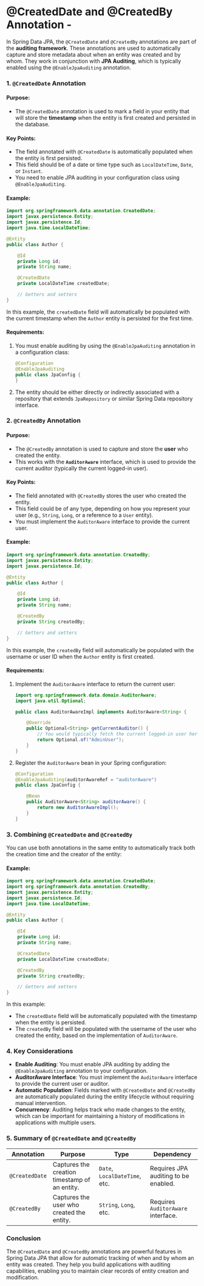 # @CreatedDate and @CreatedBy Annotation -

In Spring Data JPA, the `@CreatedDate` and `@CreatedBy` annotations are part of the **auditing framework**. These annotations are used to automatically capture and store metadata about when an entity was created and by whom. They work in conjunction with **JPA Auditing**, which is typically enabled using the `@EnableJpaAuditing` annotation.

### 1. **`@CreatedDate` Annotation**

#### Purpose:

- The `@CreatedDate` annotation is used to mark a field in your entity that will store the **timestamp** when the entity is first created and persisted in the database.

#### Key Points:

- The field annotated with `@CreatedDate` is automatically populated when the entity is first persisted.
- This field should be of a date or time type such as `LocalDateTime`, `Date`, or `Instant`.
- You need to enable JPA auditing in your configuration class using `@EnableJpaAuditing`.

#### Example:

```java
import org.springframework.data.annotation.CreatedDate;
import javax.persistence.Entity;
import javax.persistence.Id;
import java.time.LocalDateTime;

@Entity
public class Author {

    @Id
    private Long id;
    private String name;

    @CreatedDate
    private LocalDateTime createdDate;

    // Getters and setters
}
```

In this example, the `createdDate` field will automatically be populated with the current timestamp when the `Author` entity is persisted for the first time.

#### Requirements:

1. You must enable auditing by using the `@EnableJpaAuditing` annotation in a configuration class:
   
   ```java
   @Configuration
   @EnableJpaAuditing
   public class JpaConfig {
   }
   ```
2. The entity should be either directly or indirectly associated with a repository that extends `JpaRepository` or similar Spring Data repository interface.

### 2. **`@CreatedBy` Annotation**

#### Purpose:

- The `@CreatedBy` annotation is used to capture and store the **user** who created the entity.
- This works with the **`AuditorAware`** interface, which is used to provide the current auditor (typically the current logged-in user).

#### Key Points:

- The field annotated with `@CreatedBy` stores the user who created the entity.
- This field could be of any type, depending on how you represent your user (e.g., `String`, `Long`, or a reference to a `User` entity).
- You must implement the `AuditorAware` interface to provide the current user.

#### Example:

```java
import org.springframework.data.annotation.CreatedBy;
import javax.persistence.Entity;
import javax.persistence.Id;

@Entity
public class Author {

    @Id
    private Long id;
    private String name;

    @CreatedBy
    private String createdBy;

    // Getters and setters
}
```

In this example, the `createdBy` field will automatically be populated with the username or user ID when the `Author` entity is first created.

#### Requirements:

1. Implement the `AuditorAware` interface to return the current user:
   
   ```java
   import org.springframework.data.domain.AuditorAware;
   import java.util.Optional;
   
   public class AuditorAwareImpl implements AuditorAware<String> {
   
       @Override
       public Optional<String> getCurrentAuditor() {
           // You would typically fetch the current logged-in user here
           return Optional.of("AdminUser");
       }
   }
   ```

2. Register the `AuditorAware` bean in your Spring configuration:
   
   ```java
   @Configuration
   @EnableJpaAuditing(auditorAwareRef = "auditorAware")
   public class JpaConfig {
   
       @Bean
       public AuditorAware<String> auditorAware() {
           return new AuditorAwareImpl();
       }
   }
   ```

### 3. **Combining `@CreatedDate` and `@CreatedBy`**

You can use both annotations in the same entity to automatically track both the creation time and the creator of the entity:

#### Example:

```java
import org.springframework.data.annotation.CreatedDate;
import org.springframework.data.annotation.CreatedBy;
import javax.persistence.Entity;
import javax.persistence.Id;
import java.time.LocalDateTime;

@Entity
public class Author {

    @Id
    private Long id;
    private String name;

    @CreatedDate
    private LocalDateTime createdDate;

    @CreatedBy
    private String createdBy;

    // Getters and setters
}
```

In this example:

- The `createdDate` field will be automatically populated with the timestamp when the entity is persisted.
- The `createdBy` field will be populated with the username of the user who created the entity, based on the implementation of `AuditorAware`.

### 4. **Key Considerations**

- **Enable Auditing**: You must enable JPA auditing by adding the `@EnableJpaAuditing` annotation to your configuration.
- **AuditorAware Interface**: You must implement the `AuditorAware` interface to provide the current user or auditor.
- **Automatic Population**: Fields marked with `@CreatedDate` and `@CreatedBy` are automatically populated during the entity lifecycle without requiring manual intervention.
- **Concurrency**: Auditing helps track who made changes to the entity, which can be important for maintaining a history of modifications in applications with multiple users.

### 5. **Summary of `@CreatedDate` and `@CreatedBy`**

| **Annotation** | **Purpose**                                   | **Type**                      | **Dependency**                       |
| -------------- | --------------------------------------------- | ----------------------------- | ------------------------------------ |
| `@CreatedDate` | Captures the creation timestamp of an entity. | `Date`, `LocalDateTime`, etc. | Requires JPA auditing to be enabled. |
| `@CreatedBy`   | Captures the user who created the entity.     | `String`, `Long`, etc.        | Requires `AuditorAware` interface.   |

### Conclusion

The `@CreatedDate` and `@CreatedBy` annotations are powerful features in Spring Data JPA that allow for automatic tracking of when and by whom an entity was created. They help you build applications with auditing capabilities, enabling you to maintain clear records of entity creation and modification.
